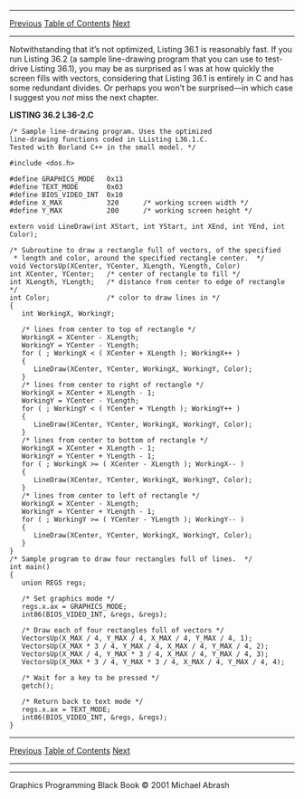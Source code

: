   ------------------------ --------------------------------- --------------------
  [Previous](36-03.html)   [Table of Contents](index.html)   [Next](37-01.html)
  ------------------------ --------------------------------- --------------------

Notwithstanding that it’s not optimized, Listing 36.1 is reasonably
fast. If you run Listing 36.2 (a sample line-drawing program that you
can use to test-drive Listing 36.1), you may be as surprised as I was at
how quickly the screen fills with vectors, considering that Listing 36.1
is entirely in C and has some redundant divides. Or perhaps you won’t be
surprised—in which case I suggest you *not* miss the next chapter.

**LISTING 36.2 L36-2.C**

    /* Sample line-drawing program. Uses the optimized
    line-drawing functions coded in LListing L36.1.C.
    Tested with Borland C++ in the small model. */

    #include <dos.h>

    #define GRAPHICS_MODE   0x13
    #define TEXT_MODE       0x03
    #define BIOS_VIDEO_INT  0x10
    #define X_MAX           320      /* working screen width */
    #define Y_MAX           200      /* working screen height */

    extern void LineDraw(int XStart, int YStart, int XEnd, int YEnd, int Color);

    /* Subroutine to draw a rectangle full of vectors, of the specified
     * length and color, around the specified rectangle center.  */
    void VectorsUp(XCenter, YCenter, XLength, YLength, Color)
    int XCenter, YCenter;   /* center of rectangle to fill */
    int XLength, YLength;   /* distance from center to edge of rectangle */
    int Color;              /* color to draw lines in */
    {
       int WorkingX, WorkingY;

       /* lines from center to top of rectangle */
       WorkingX = XCenter - XLength;
       WorkingY = YCenter - YLength;
       for ( ; WorkingX < ( XCenter + XLength ); WorkingX++ )
       {
          LineDraw(XCenter, YCenter, WorkingX, WorkingY, Color);
       }
       /* lines from center to right of rectangle */
       WorkingX = XCenter + XLength - 1;
       WorkingY = YCenter - YLength;
       for ( ; WorkingY < ( YCenter + YLength ); WorkingY++ )
       {
          LineDraw(XCenter, YCenter, WorkingX, WorkingY, Color);
       }
       /* lines from center to bottom of rectangle */
       WorkingX = XCenter + XLength - 1;
       WorkingY = YCenter + YLength - 1;
       for ( ; WorkingX >= ( XCenter - XLength ); WorkingX-- )
       {
          LineDraw(XCenter, YCenter, WorkingX, WorkingY, Color);
       }
       /* lines from center to left of rectangle */
       WorkingX = XCenter - XLength;
       WorkingY = YCenter + YLength - 1;
       for ( ; WorkingY >= ( YCenter - YLength ); WorkingY-- )
       {
          LineDraw(XCenter, YCenter, WorkingX, WorkingY, Color);
       }
    }
    /* Sample program to draw four rectangles full of lines.  */
    int main()
    {
       union REGS regs;

       /* Set graphics mode */
       regs.x.ax = GRAPHICS_MODE;
       int86(BIOS_VIDEO_INT, &regs, &regs);

       /* Draw each of four rectangles full of vectors */
       VectorsUp(X_MAX / 4, Y_MAX / 4, X_MAX / 4, Y_MAX / 4, 1);
       VectorsUp(X_MAX * 3 / 4, Y_MAX / 4, X_MAX / 4, Y_MAX / 4, 2);
       VectorsUp(X_MAX / 4, Y_MAX * 3 / 4, X_MAX / 4, Y_MAX / 4, 3);
       VectorsUp(X_MAX * 3 / 4, Y_MAX * 3 / 4, X_MAX / 4, Y_MAX / 4, 4);

       /* Wait for a key to be pressed */
       getch();

       /* Return back to text mode */
       regs.x.ax = TEXT_MODE;
       int86(BIOS_VIDEO_INT, &regs, &regs);
    }

  ------------------------ --------------------------------- --------------------
  [Previous](36-03.html)   [Table of Contents](index.html)   [Next](37-01.html)
  ------------------------ --------------------------------- --------------------

* * * * *

Graphics Programming Black Book © 2001 Michael Abrash

